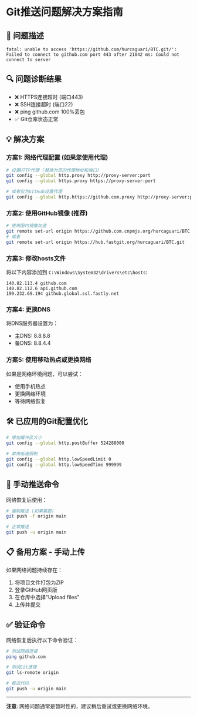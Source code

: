 # Git推送问题解决方案指南

## 🚨 问题描述
```
fatal: unable to access 'https://github.com/hurcaguari/BTC.git/': 
Failed to connect to github.com port 443 after 21042 ms: Could not connect to server
```

## 🔍 问题诊断结果
- ❌ HTTPS连接超时 (端口443)
- ❌ SSH连接超时 (端口22)  
- ❌ ping github.com 100%丢包
- ✅ Git仓库状态正常

## 💡 解决方案

### 方案1: 网络代理配置 (如果您使用代理)
```bash
# 设置HTTP代理 (替换为您的代理地址和端口)
git config --global http.proxy http://proxy-server:port
git config --global https.proxy https://proxy-server:port

# 或者仅为GitHub设置代理
git config --global http.https://github.com.proxy http://proxy-server:port
```

### 方案2: 使用GitHub镜像 (推荐)
```bash
# 使用国内镜像加速
git remote set-url origin https://github.com.cnpmjs.org/hurcaguari/BTC.git
# 或者
git remote set-url origin https://hub.fastgit.org/hurcaguari/BTC.git
```

### 方案3: 修改hosts文件
将以下内容添加到 `C:\Windows\System32\drivers\etc\hosts`:
```
140.82.113.4 github.com
140.82.112.6 api.github.com
199.232.69.194 github.global.ssl.fastly.net
```

### 方案4: 更换DNS
将DNS服务器设置为：
- 主DNS: 8.8.8.8
- 备DNS: 8.8.4.4

### 方案5: 使用移动热点或更换网络
如果是网络环境问题，可以尝试：
- 使用手机热点
- 更换网络环境
- 等待网络恢复

## 🛠 已应用的Git配置优化
```bash
# 增加缓冲区大小
git config --global http.postBuffer 524288000

# 禁用低速限制
git config --global http.lowSpeedLimit 0
git config --global http.lowSpeedTime 999999
```

## 🔧 手动推送命令
网络恢复后使用：
```bash
# 强制推送 (如果需要)
git push -f origin main

# 正常推送
git push -u origin main
```

## 📋 备用方案 - 手动上传
如果网络问题持续存在：
1. 将项目文件打包为ZIP
2. 登录GitHub网页版
3. 在仓库中选择"Upload files"
4. 上传并提交

## ✅ 验证命令
网络恢复后执行以下命令验证：
```bash
# 测试网络连接
ping github.com

# 测试Git连接
git ls-remote origin

# 推送代码
git push -u origin main
```

---
**注意**: 网络问题通常是暂时性的，建议稍后重试或更换网络环境。
